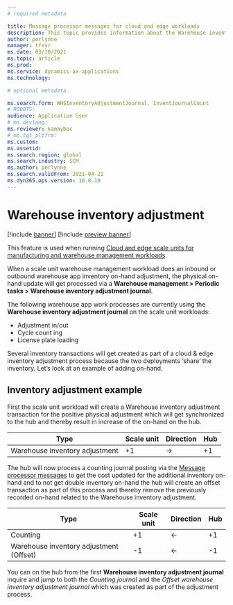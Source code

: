 ```yaml
---
# required metadata

title: Message processor messages for cloud and edge workloads
description: This topic provides information about the Warehouse inventory adjustment journal and processing.
author: perlynne
manager: tfeyr
ms.date: 03/10/2021
ms.topic: article
ms.prod: 
ms.service: dynamics-ax-applications
ms.technology: 

# optional metadata

ms.search.form: WHSInventoryAdjustmentJournal, InventJournalCount   
# ROBOTS: 
audience: Application User
# ms.devlang: 
ms.reviewer: kamaybac
# ms.tgt_pltfrm: 
ms.custom: 
ms.assetid:
ms.search.region: global
ms.search.industry: SCM
ms.author: perlynne
ms.search.validFrom: 2021-04-21
ms.dyn365.ops.version: 10.0.19
---
```


# Warehouse inventory adjustment

[!include [banner](../includes/banner.md)]
[!include [preview banner](../includes/preview-banner.md)]

This feature is used when running [Cloud and edge scale units for manufacturing and warehouse management workloads](cloud-edge-workload-warehousing.md).

When a scale unit warehouse management workload does an inbound or outbound warehouse app inventory on-hand adjustment, the physical on-hand update will get processed via a **Warehouse management > Periodic tasks > Warehouse inventory adjustment journal**.

The following warehouse app work processes are currently using the **Warehouse inventory adjustment journal** on the scale unit workloads:
-	Adjustment in/out
-	Cycle count   ing
-	License plate loading

Several inventory transactions will get created as part of a cloud & edge inventory adjustment process because the two deployments ‘share’ the inventory. Let’s look at an example of adding on-hand.

## Inventory adjustment example

First the scale unit workload will create a Warehouse inventory adjustment transaction for the positive physical adjustment which will get synchronized to the hub and thereby result in increase of the on-hand on the hub.

| Type                                    | Scale unit | Direction | Hub |
|-----------------------------------------|------------|-----------|-----|
| Warehouse inventory adjustment          | +1         | ->        | +1  |


The hub will now process a counting journal posting via the  [Message processor messages](cloud-edge-message-processor-messages.md) to get the cost updated for the additional inventory on-hand and to not get double inventory on-hand the hub will create an offset transaction as part of this process and thereby remove the previously recorded on-hand related to the Warehouse inventory adjustment.

| Type                                    | Scale unit | Direction | Hub |
|-----------------------------------------|------------|-----------|-----|
| Counting                                | +1         | <-        | +1  |
| Warehouse inventory adjustment (Offset) | -1         | <-        | -1  |

You can on the hub from the first **Warehouse inventory adjustment journal** inquire and jump to both the *Counting journal* and the *Offset warehouse inventory adjustment journal* which was created as part of the adjustment process.
